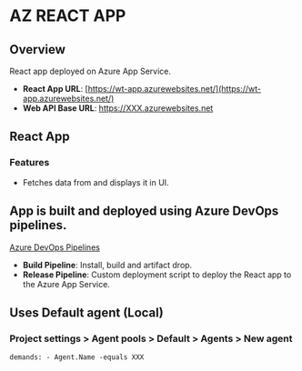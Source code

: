 # AZ REACT APP

## Overview

React app deployed on Azure App Service.

- **React App URL**: [https://wt-app.azurewebsites.net/](https://wt-app.azurewebsites.net/)
- **Web API Base URL**: https://XXX.azurewebsites.net

## React App

### Features

- Fetches data from and displays it in UI.

## App is built and deployed using Azure DevOps pipelines.

[Azure DevOps Pipelines](https://azure.microsoft.com/en-us/products/devops/pipelines)

- **Build Pipeline**: Install, build and artifact drop.
- **Release Pipeline**: Custom deployment script to deploy the React app to the Azure App Service.

## Uses Default agent (Local) 

### Project settings > Agent pools > Default > Agents > New agent


<code>demands:
    - Agent.Name -equals XXX</code>


